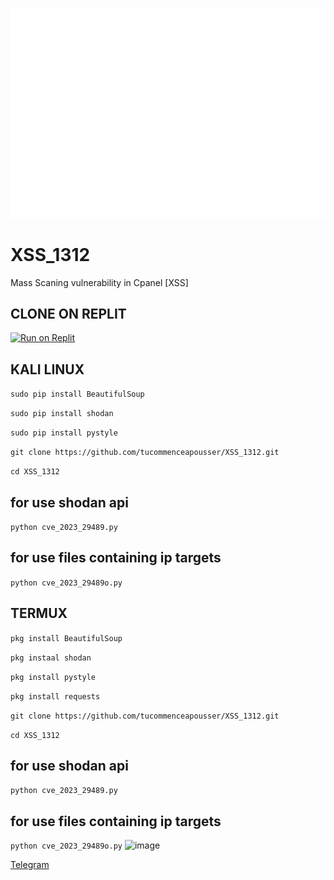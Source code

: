 ![XSS_Logo](trknfinblck.svg)

# XSS_1312
Mass Scaning vulnerability in Cpanel [XSS] 

## CLONE ON REPLIT

[![Run on Replit](https://replit.com/badge/github/tucommenceapousser/XSS_1312)](https://replit.com/github/tucommenceapousser/XSS_1312)

## KALI LINUX
  
```sudo pip install BeautifulSoup```

```sudo pip install shodan```

```sudo pip install pystyle```

```git clone https://github.com/tucommenceapousser/XSS_1312.git```

```cd XSS_1312```


## for use shodan api
```python cve_2023_29489.py```

## for use files containing ip targets
```python cve_2023_29489o.py```
## TERMUX

```pkg install BeautifulSoup```

```pkg instaal shodan ```

```pkg install pystyle```

```pkg install requests```

```git clone https://github.com/tucommenceapousser/XSS_1312.git```

```cd XSS_1312```

## for use shodan api
```python cve_2023_29489.py```

## for use files containing ip targets
```python cve_2023_29489o.py```
![image](https://raw.githubusercontent.com/mr-sami-x/Rock-Scan/main/image%20(4).png)


[Telegram](https://t.me/trhacknon)
